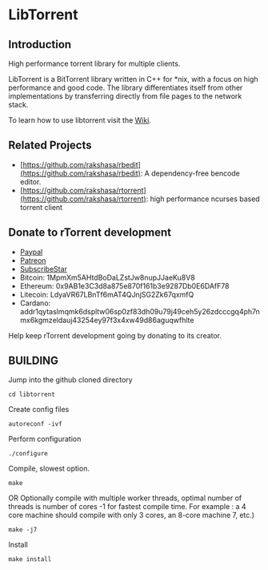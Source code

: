 LibTorrent
========

Introduction
------------

High performance torrent library for multiple clients.

LibTorrent is a BitTorrent library written in C++ for *nix, with a focus on high performance and good code. The library differentiates itself from other implementations by transferring directly from file pages to the network stack.


To learn how to use libtorrent visit the [Wiki](https://github.com/rakshasa/libtorrent/wiki).

Related Projects
----------------

* [https://github.com/rakshasa/rbedit](https://github.com/rakshasa/rbedit): A dependency-free bencode editor.
* [https://github.com/rakshasa/rtorrent](https://github.com/rakshasa/rtorrent): high performance ncurses based torrent client



Donate to rTorrent development
------------------------------

* [Paypal](https://paypal.me/jarisundellno)
* [Patreon](https://www.patreon.com/rtorrent)
* [SubscribeStar](https://www.subscribestar.com/rtorrent)
* Bitcoin: 1MpmXm5AHtdBoDaLZstJw8nupJJaeKu8V8
* Ethereum: 0x9AB1e3C3d8a875e870f161b3e9287Db0E6DAfF78
* Litecoin: LdyaVR67LBnTf6mAT4QJnjSG2Zk67qxmfQ
* Cardano: addr1qytaslmqmk6dspltw06sp0zf83dh09u79j49ceh5y26zdcccgq4ph7nmx6kgmzeldauj43254ey97f3x4xw49d86aguqwfhlte


Help keep rTorrent development going by donating to its creator.

BUILDING
--------

Jump into the github cloned directory

```
cd libtorrent
```

Create config files
```
autoreconf -ivf
```

Perform configuration
```
./configure
```

Compile, slowest option.
```
make
```

OR Optionally compile with multiple worker threads, optimal number of threads is number of cores -1 for fastest compile time. For example : a 4 core machine should compile with only 3 cores, an 8-core machine 7, etc.)  
```
make -j7
```

Install
```
make install
```

